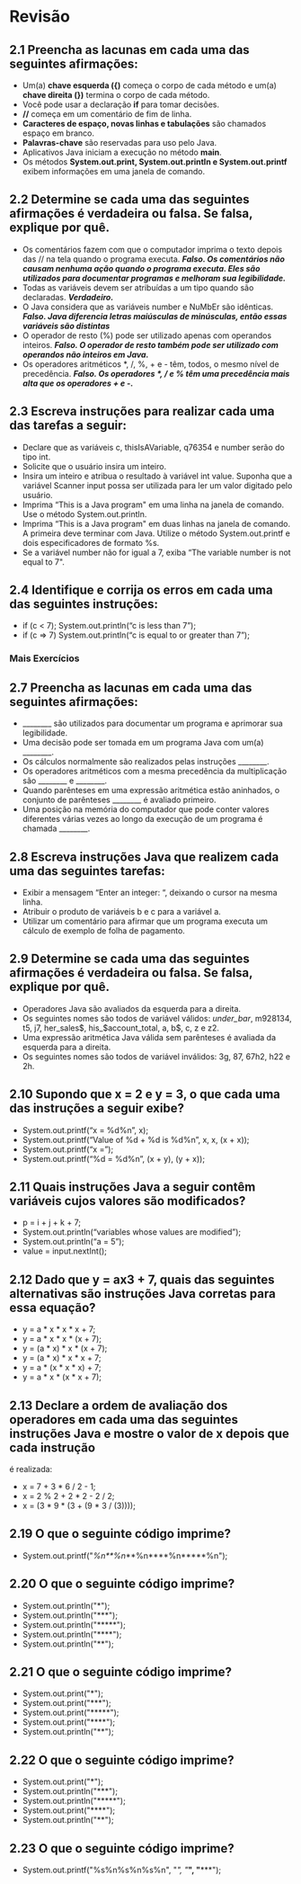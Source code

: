 # Revisão
## 2.1 Preencha as lacunas em cada uma das seguintes afirmações:
- Um(a) <b>chave esquerda ({)</b> começa o corpo de cada método e um(a) <b>chave direita (})</b> termina o corpo de cada método.
- Você pode usar a declaração <b>if</b> para tomar decisões.
-  <b>//</b> começa em um comentário de fim de linha.
- <b>Caracteres de espaço, novas linhas e tabulações</b> são chamados espaço em branco.
- <b>Palavras-chave</b> são reservadas para uso pelo Java.
- Aplicativos Java iniciam a execução no método <b>main</b>.
- Os métodos <b>System.out.print, System.out.println e System.out.printf</b> exibem informações em uma janela de comando.
## 2.2 Determine se cada uma das seguintes afirmações é verdadeira ou falsa. Se falsa, explique por quê.
- Os comentários fazem com que o computador imprima o texto depois das // na tela quando o programa executa.
  <b><i> Falso. Os comentários não causam nenhuma ação quando o programa executa. Eles são utilizados para documentar programas e melhoram sua legibilidade. </i></b>
- Todas as variáveis devem ser atribuídas a um tipo quando são declaradas. <b><i>Verdadeiro.</i></b>
- O Java considera que as variáveis number e NuMbEr são idênticas. <b><i> Falso. Java diferencia letras maiúsculas de minúsculas, então essas variáveis são distintas </i></b>
- O operador de resto (%) pode ser utilizado apenas com operandos inteiros. <b><i>Falso. O operador de resto também pode ser utilizado com operandos não inteiros em Java.</i></b>
- Os operadores aritméticos *, /, %, + e - têm, todos, o mesmo nível de precedência. <b><i>Falso. Os operadores *, / e % têm uma precedência mais alta que os operadores + e -.</b></i>
## 2.3 Escreva instruções para realizar cada uma das tarefas a seguir:
- Declare que as variáveis c, thisIsAVariable, q76354 e number serão do tipo int.
- Solicite que o usuário insira um inteiro.
- Insira um inteiro e atribua o resultado à variável int value. Suponha que a variável Scanner input possa ser utilizada para ler
um valor digitado pelo usuário.
- Imprima “This is a Java program" em uma linha na janela de comando. Use o método System.out.println.
- Imprima “This is a Java program" em duas linhas na janela de comando. A primeira deve terminar com Java. Utilize o método System.out.printf e dois especificadores de formato %s.
- Se a variável number não for igual a 7, exiba “The variable number is not equal to 7".
## 2.4 Identifique e corrija os erros em cada uma das seguintes instruções:
- if (c < 7);
System.out.println(“c is less than 7”);
- if (c => 7)
System.out.println(“c is equal to or greater than 7”);
### Mais Exercícios
## 2.7 Preencha as lacunas em cada uma das seguintes afirmações:
- ________ são utilizados para documentar um programa e aprimorar sua legibilidade.
- Uma decisão pode ser tomada em um programa Java com um(a) ________.
- Os cálculos normalmente são realizados pelas instruções ________.
- Os operadores aritméticos com a mesma precedência da multiplicação são ________ e ________.
- Quando parênteses em uma expressão aritmética estão aninhados, o conjunto de parênteses ________ é avaliado primeiro.
- Uma posição na memória do computador que pode conter valores diferentes várias vezes ao longo da execução de um programa é chamada ________.
## 2.8 Escreva instruções Java que realizem cada uma das seguintes tarefas:
- Exibir a mensagem “Enter an integer: “, deixando o cursor na mesma linha.
- Atribuir o produto de variáveis b e c para a variável a.
- Utilizar um comentário para afirmar que um programa executa um cálculo de exemplo de folha de pagamento.
## 2.9 Determine se cada uma das seguintes afirmações é verdadeira ou falsa. Se falsa, explique por quê.
- Operadores Java são avaliados da esquerda para a direita.
- Os seguintes nomes são todos de variável válidos: _under_bar_, m928134, t5, j7, her_sales$, his_$account_total, a, b$, c, z e z2.
- Uma expressão aritmética Java válida sem parênteses é avaliada da esquerda para a direita.
- Os seguintes nomes são todos de variável inválidos: 3g, 87, 67h2, h22 e 2h.
## 2.10 Supondo que x = 2 e y = 3, o que cada uma das instruções a seguir exibe?
- System.out.printf(“x = %d%n”, x);
- System.out.printf(“Value of %d + %d is %d%n”, x, x, (x + x));
- System.out.printf(“x =”);
- System.out.printf(“%d = %d%n”, (x + y), (y + x));
## 2.11 Quais instruções Java a seguir contêm variáveis cujos valores são modificados?
- p = i + j + k + 7;
- System.out.println(“variables whose values are modified”);
- System.out.println(“a = 5”);
- value = input.nextInt();
## 2.12 Dado que y = ax3 + 7, quais das seguintes alternativas são instruções Java corretas para essa equação?
- y = a * x * x * x + 7;
- y = a * x * x * (x + 7);
- y = (a * x) * x * (x + 7);
- y = (a * x) * x * x + 7;
- y = a * (x * x * x) + 7;
- y = a * x * (x * x + 7);
## 2.13 Declare a ordem de avaliação dos operadores em cada uma das seguintes instruções Java e mostre o valor de x depois que cada instrução
é realizada:
- x = 7 + 3 * 6 / 2 - 1;
- x = 2 % 2 + 2 * 2 - 2 / 2;
- x = (3 * 9 * (3 + (9 * 3 / (3))));
## 2.19 O que o seguinte código imprime?
- System.out.printf("*%n**%n***%n****%n*****%n");
## 2.20 O que o seguinte código imprime?
- System.out.println("*");
- System.out.println("***");
- System.out.println("*****");
- System.out.println("****");
- System.out.println("**");
## 2.21 O que o seguinte código imprime?
- System.out.print("*");
- System.out.print("***");
- System.out.print("*****");
- System.out.print("****");
- System.out.println("**");
## 2.22 O que o seguinte código imprime?
- System.out.print("*");
- System.out.println("***");
- System.out.println("*****");
- System.out.print("****");
- System.out.println("**");
## 2.23 O que o seguinte código imprime?
- System.out.printf("%s%n%s%n%s%n", "*", "***", "*****");
